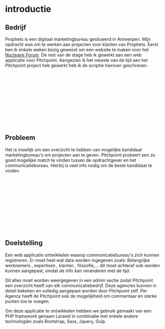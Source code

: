 # introductie

## Bedrijf

Prophets is een digitaal marketingbureau gesitueerd in Antwerpen. Mijn opdracht was om te werken aan projecten voor klanten van Prophets. Eerst ben ik enkele weken bezig geweest om een website te maken voor het [Nucleaire Forum](https://www.nucleairforum.be/energie/fukushima). De rest van de stage heb ik gewerkt aan een web applicatie voor Pitchpoint. Aangezien ik het meeste van de tijd aan het Pitchpoint project heb gewerkt heb ik de scriptie hierover geschreven.

<br><br><br><br><br>
<br><br><br><br><br>

## Probleem
Het is moeilijk om een overzicht te hebben van mogelijke kandidaat marketingbureau's om projecten aan te geven. Pitchpoint probeert een zo goed mogelijke match te vinden tussen de opdrachtgever en het communicatiebureau. Hierbij is veel info nodig om de beste kandidaat te vinden.

<br><br><br><br><br>
<br><br><br><br><br>

## Doelstelling
Een web applicatie ontwikkelen waarop communicatiebureau's zich kunnen registreren. Er moet heel wat data worden ingegeven zoals: Belangrijke werknemers , expertises , klanten , filosofie,... dit moet achteraf ook worden kunnen aangepast, omdat de info kan veranderen met de tijd. 

Dit alles moet worden weergegeven in een admin sectie zodat Pitchpoint een overzicht heeft van elk communicatiebedrijf. Deze agencies kunnen in detail bekeken en volledig aangepast worden door Pitchpoint zelf. Per Agency heeft de Pitchpoint ook de mogelijkheid om commentaar en sterke punten toe te voegen.

Om deze applicatie te ontwikkelen hebben we gebruik gemaakt van een PHP framework genaam Laravel in combinatie met enkele andere technologiën zoals Bootstrap, Sass, Jquery, Gulp.

